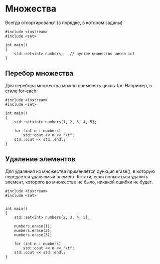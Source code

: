 # Множества 

Всегда отсортированы! (в порядке, в котором заданы)

```
#include <iostream>
#include <set>
 
int main()
{
    std::set<int> numbers;   // пустое множество чисел int
}
```

## Перебор множества
Для перебора множества можно применять циклы for. Например, в стиле for-each:

```
#include <iostream>
#include <set>
 
int main()
{
    std::set<int> numbers{1, 2, 3, 4, 5};
 
    for (int n : numbers)
        std::cout << n << "\t";
    std::cout << std::endl;
}
```

## Удаление элементов
Для удаления из множества применяется функция erase(), в которую передается удаляемый элемент. Кстати, если попытаться удалить элемент, которого во множестве не было, никакой ошибки не будет.

```
#include <iostream>
#include <set>
 
 
int main()
{
    std::set<int> numbers{2, 3, 4, 5};
 
    numbers.erase(1);
    numbers.erase(2);
    numbers.erase(3);
 
    for (int n : numbers)
        std::cout << n << "\t";
    std::cout << std::endl;
}
```

